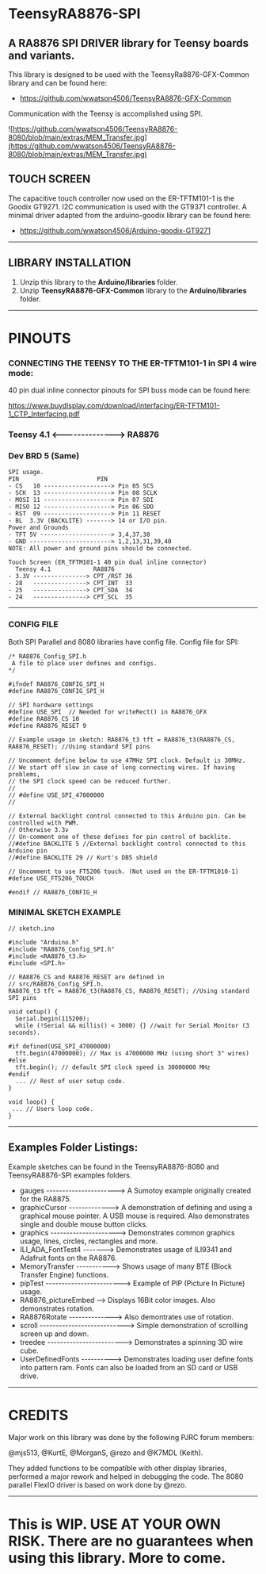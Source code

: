 # TeensyRA8876-SPI
## A RA8876 SPI DRIVER  library for Teensy boards and variants.

This library is designed to be used with the TeensyRa8876-GFX-Common library and can be found here:
- https://github.com/wwatson4506/TeensyRA8876-GFX-Common

Communication with the Teensy is accomplished using SPI.

![https://github.com/wwatson4506/TeensyRA8876-8080/blob/main/extras/MEM_Transfer.jpg](https://github.com/wwatson4506/TeensyRA8876-8080/blob/main/extras/MEM_Transfer.jpg)

## TOUCH SCREEN
The capacitive touch controller now used on the ER-TFTM101-1 is the Goodix GT9271. I2C communication is used with the GT9371 controller.
A minimal driver adapted from the arduino-goodix library can be found here: 
- https://github.com/wwatson4506/Arduino-goodix-GT9271
***

## LIBRARY INSTALLATION
1. Unzip this library to the **Arduino/libraries** folder.
2. Unzip **TeensyRA8876-GFX-Common**  library to the **Arduino/libraries** folder.
***

# PINOUTS

### CONNECTING THE TEENSY TO THE ER-TFTM101-1 in SPI 4 wire  mode:
40 pin dual inline connector pinouts for SPI buss mode can be found here:

https://www.buydisplay.com/download/interfacing/ER-TFTM101-1_CTP_Interfacing.pdf

### Teensy 4.1 <--------------> RA8876
### Dev BRD 5 (Same)
```
SPI usage.
PIN                      PIN
- CS   10 -------------------> Pin 05 SCS
- SCK  13 -------------------> Pin 08 SCLK
- MOSI 11 -------------------> Pin 07 SDI
- MISO 12 -------------------> Pin 06 SDO
- RST  09 -------------------> Pin 11 RESET
- BL  3.3V (BACKLITE) -------> 14 or I/O pin.
Power and Grounds
- TFT 5V --------------------> 3,4,37,38
- GND -----------------------> 1,2,13,31,39,40
NOTE: All power and ground pins should be connected.

Touch Screen (ER_TFTM101-1 40 pin dual inline connector)
  Teensy 4.1            RA8876
- 3.3V ---------------> CPT_/RST 36
- 28   ---------------> CPT_INT  33
- 25   ---------------> CPT_SDA  34
- 24   ---------------> CPT_SCL  35

```
***
### CONFIG FILE
Both SPI Parallel and 8080 libraries have config file.
Config file for SPI:
```
/* RA8876_Config_SPI.h
 A file to place user defines and configs.
*/

#ifndef RA8876_CONFIG_SPI_H
#define RA8876_CONFIG_SPI_H

// SPI hardware settings
#define USE_SPI  // Needed for writeRect() in RA8876_GFX
#define RA8876_CS 10
#define RA8876_RESET 9

// Example usage in sketch: RA8876_t3 tft = RA8876_t3(RA8876_CS, RA8876_RESET); //Using standard SPI pins

// Uncomment define below to use 47MHz SPI clock. Default is 30MHz.
// We start off slow in case of long connecting wires. If having problems,
// the SPI clock speed can be reduced further.
//
// #define USE_SPI_47000000
//

// External backlight control connected to this Arduino pin. Can be controlled with PWM.
// Otherwise 3.3v
// Un-comment one of these defines for pin control of backlite.
//#define BACKLITE 5 //External backlight control connected to this Arduino pin
//#define BACKLITE 29 // Kurt's DB5 shield

// Uncomment to use FT5206 touch. (Not used on the ER-TFTM1010-1)
#define USE_FT5206_TOUCH

#endif // RA8876_CONFIG_H
```

### MINIMAL SKETCH EXAMPLE
```
// sketch.ino

#include "Arduino.h"
#include "RA8876_Config_SPI.h"
#include <RA8876_t3.h>
#include <SPI.h>

// RA8876_CS and RA8876_RESET are defined in
// src/RA8876_Config_SPI.h.
RA8876_t3 tft = RA8876_t3(RA8876_CS, RA8876_RESET); //Using standard SPI pins

void setup() {
  Serial.begin(115200);
  while (!Serial && millis() < 3000) {} //wait for Serial Monitor (3 seconds).

#if defined(USE_SPI_47000000)
  tft.begin(47000000); // Max is 47000000 MHz (using short 3" wires)
#else
  tft.begin(); // default SPI clock speed is 30000000 MHz 
#endif
  ... // Rest of user setup code.
}

void loop() {
 ... // Users loop code.
}

```

***

## Examples Folder Listings:

Example sketches can be found in the TeensyRA8876-8080 and TeensyRA8876-SPI examples folders.

- gauges  ---------------------->  A Sumotoy example originally created for the RA8875.
- graphicCursor ------------->  A demonstration of defining and using a graphical mouse pointer. A USB mouse is required. Also demonstrates single and double mouse button clicks.
- graphics --------------------->  Demonstrates common graphics usage, lines, circles, rectangles and more.
- ILI_ADA_FontTest4 -------> Demonstrates usage of ILI9341 and Adafruit fonts on the RA8876.
- MemoryTransfer -----------> Shows usage of many BTE (Block Transfer Engine) functions.
- pipTest ------------------------> Example of PIP (Picture In Picture) usage.
- RA8876_pictureEmbed --> Displays 16Bit color images. Also demonstrates rotation.
- RA8876Rotate --------------> Also demontrates use of rotation.
- scroll ---------------------------> Simple demonstration of scrolliing screen up and down.
- treedee ------------------------> Demonstrates a spinning 3D wire cube.
- UserDefinedFonts ----------> Demonstrates loading  user define fonts into pattern ram.   Fonts can also be loaded from an SD card or USB drive.


***
# CREDITS
Major work on this library was done by the following PJRC forum members:

@mjs513, @KurtE, @MorganS, @rezo and @K7MDL (Keith).

They added functions to be compatible with other display libraries, performed a major rework and helped in debugging the code. The 8080 parallel FlexIO driver is based on work done by @rezo.

***
# This is WIP.   USE AT YOUR OWN RISK.  There are no guarantees when using this library. More to come.
